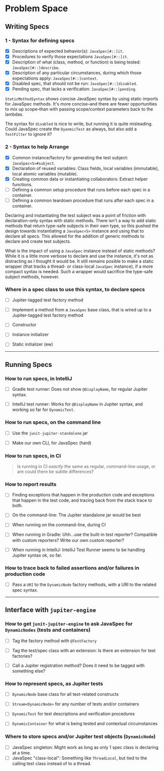 # Problem Space

## Writing Specs
### 1 - Syntax for defining specs

* [x] Descriptions of expected behavior(s): `JavaSpec[#::]it`.
* [x] Procedures to verify those expectations `JavaSpec[#::]it`.
* [x] Description of what (class, method, or function) is being tested: `JavaSpec[#::]describe`.
* [x] Description of any particular circumstances, during which those expectations apply: `JavaSpec[#::]context`.
* [x] Disabled spec, that should not be run: `JavaSpec[#::]disabled`.
* [x] Pending spec, that lacks a verification: `JavaSpec[#::]pending`.

`StaticMethodSyntax` shows concise JavaSpec syntax by using static imports for JavaSpec methods.  It's more concise–and
there are fewer opportunities to mix up scope–than with passing scope/context parameters back to the lambdas.

The syntax for `disabled` is nice to write, but running it is quite misleading.  Could JavaSpec create the `DyanmicTest`
as always, but also add a `TestFilter` to ignore it?


### 2 - Syntax to help Arrange

* [x] Common instance/factory for generating the test subject: `JavaSpec<S>#subject`.
* [x] Declaration of reused variables: Class fields, local variables (immutable), local atomic variables (mutable).
* [x] Creating common data or instantiating collaborators: Extract helper functions.
* [ ] Defining a common setup procedure that runs before each spec in a container.
* [ ] Defining a common teardown procedure that runs after each spec in a container.

Declaring and instantiating the test subject was a point of friction with declaration-only syntax with static methods.
There isn't a way to add static methods that return type-safe subjects in their own type, so this pushed the design
towards instantiating a `JavaSpec<S>` instance and using that to declare all specs.  This allowed for the addition of
generic methods to declare and create test subjects.

What is the impact of using a `JavaSpec` instance instead of static methods?  While it is a little more verbose to
declare and use the instance, it's not as distracting as I thought it would be.  It still remains posible to make a
static wrapper (that tracks a thread- or class-local `JavaSpec` instance), if a more compact syntax is needed.  Such a
wrapper would sacrifice the type-safe subject methods, however.


### Where in a spec class to use this syntax, to declare specs

* [ ] Jupiter-tagged test factory method
* [ ] Implement a method from a `JavaSpec` base class, that is wired up to a Jupiter-tagged test factory method
* [ ] Constructor
* [ ] Instance initializer
* [ ] Static initializer (ew)


----
## Running Specs
### How to run specs, in IntelliJ

* [ ] Gradle test runner: Does not show `@DisplayName`, for regular Jupiter syntax.
* [ ] IntelliJ test runner: Works for `@DisplayName` in Jupiter syntax, and working so far for `DynamicTest`.


### How to run specs, on the command line

* [ ] Use the `junit-jupiter-standalone` jar
* [ ] Make our own CLI, for JavaSpec (hard)


### How to run specs, in CI

> Is running in CI _exactly_ the same as regular, command-line usage, or are could there be subtle differences?


### How to report results

* [ ] Finding exceptions that happen in the production code and exceptions that happen in the test code, and tracing
  back from the stack trace to both.
* [ ] On the command-line: The Jupiter standalone jar would be best
* [ ] When running on the command-line, during CI
* [ ] When running in Gradle: Uhh...use the built-in test reporter?  Compatible with custom reporters? Write our own
  custom reporter?
* [ ] When running in IntelliJ: IntelliJ Test Runner seems to be handling Jupiter syntax ok, so far.


### How to trace back to failed assertions and/or failures in production code

* [ ] Pass a `URI` to the `DynamicNode` factory methods, with a URI to the related spec syntax.


----
## Interface with `jupiter-engine`
### How to get `junit-jupiter-engine` to ask JavaSpec for `DynamicNodes` (tests and containers)

* [ ] Tag the factory method with `@TestFactory`
* [ ] Tag the test/spec class with an extension: Is there an extension for test factories?
* [ ] Call a Jupiter registration method?  Does it need to be tagged with something else?


### How to represent specs, as Jupiter tests

* [ ] `DynamicNode` base class for all test-related constructs
* [ ] `Stream<DynamicNode>` for any number of tests and/or containers
* [ ] `DynamicTest` for test descriptions and verification procedures
* [ ] `DynamicContainer` for what is being tested and contextual circumstances


### Where to store specs and/or Jupiter test objects (`DynamicNode`)

* [ ] JavaSpec singleton: Might work as long as only 1 spec class is declaring at a time.
* [ ] JavaSpec "class-local": Something like `ThreadLocal`, but tied to the calling test class instead of to a thread.
